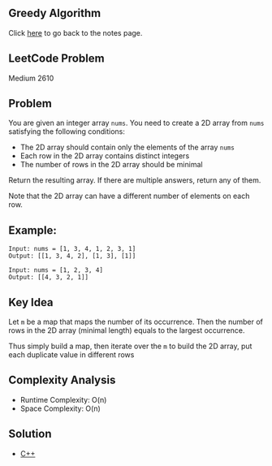## Greedy Algorithm
Click [here](../notes.md) to go back to the notes page.

## LeetCode Problem
Medium 2610

## Problem
You are given an integer array `nums`. You need to create a 2D array from `nums` satisfying the following conditions:
- The 2D array should contain only the elements of the array `nums`
- Each row in the 2D array contains distinct integers
- The number of rows in the 2D array should be minimal

Return the resulting array. If there are multiple answers, return any of them.

Note that the 2D array can have a different number of elements on each row.

## Example:
```
Input: nums = [1, 3, 4, 1, 2, 3, 1]
Output: [[1, 3, 4, 2], [1, 3], [1]]

Input: nums = [1, 2, 3, 4]
Output: [[4, 3, 2, 1]]
```

## Key Idea
Let `m` be a map that maps the number of its occurrence. Then the number of rows in the 2D array (minimal length) equals to the largest occurrence.

Thus simply build a map, then iterate over the `m` to build the 2D array, put each duplicate value in different rows

## Complexity Analysis
- Runtime Complexity: O(n)
- Space Complexity: O(n)

## Solution
- [C++](./solution.cpp)

